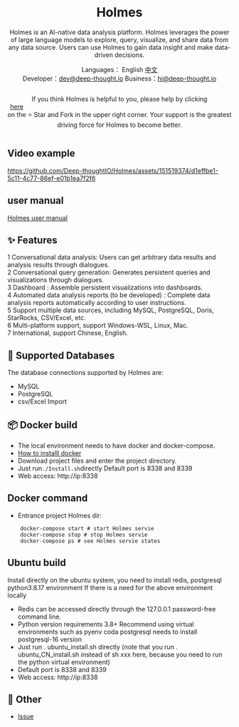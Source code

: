 <h1 align="center">Holmes</h1>

<div align="center">

Holmes is an AI-native data analysis platform. Holmes leverages the power of large language models to explore, query, visualize, and share data from any data source. Users can use Holmes to gain data insight and make data-driven decisions.


</div>

<div align="center">

  Languages： English [中文](README_CN.md)<br>
Developer：dev@deep-thought.io  Business：hi@deep-thought.io

  <div style="display: flex; align-items: center;">

If you think Holmes is helpful to you, please help by clicking <a style="display: flex; align-items: center;margin:0px 6px" target="_blank" href='https://github.com/Deep-thoughtIO/Holmes'>here</a> on the ⭐ Star and Fork in the upper right corner. Your support is the greatest driving force for Holmes to become better.


  </div>
</div>



## Video example

https://github.com/Deep-thoughtIO/Holmes/assets/151519374/d1effbe1-5c11-4c77-86ef-e01b1ea7f2f6


## user manual
[Holmes user manual](client/app/assets/images/en/user_manual_en.md)


## ✨ Features

1 Conversational data analysis: Users can get arbitrary data results and analysis results through dialogues.\
2 Conversational query generation: Generates persistent queries and visualizations through dialogues.\
3 Dashboard : Assemble persistent visualizations into dashboards.\
4 Automated data analysis reports (to be developed) : Complete data analysis reports automatically according to user instructions.\
5 Support multiple data sources, including MySQL, PostgreSQL, Doris, StarRocks, CSV/Excel, etc.\
6 Multi-platform support, support Windows-WSL, Linux, Mac. \
7 International, support Chinese, English.


## 🚀 Supported Databases

The database connections supported by Holmes are:
- MySQL
- PostgreSQL
- csv/Excel Import

## 📦 Docker build

- The local environment needs to have docker and docker-compose. <br>
- [How to installl docker](Docker_install.md)
-  Download project files and enter the project directory.
- Just run``` ./Install.sh ```directly
    Default port is 8338 and 8339
- Web access: http://ip:8338

## Docker command
- Entrance project Holmes dir:
```
    docker-compose start # start Holmes servie
    docker-compose stop # stop Holmes servie
    docker-compose ps # see Holmes servie states
```

## Ubuntu build
Install directly on the ubuntu system, you need to install redis, postgresql python3.8.17 environment
If there is a need for the above environment locally

- Redis can be accessed directly through the 127.0.0.1 password-free command line.
- Python version requirements 3.8+ Recommend using virtual environments such as pyenv coda
postgresql needs to install postgresql-16 version
- Just run . ubuntu_install.sh directly (note that you run . ubuntu_CN_install.sh instead of sh xxx here, because you need to run the python virtual environment)
- Default port is 8338 and 8339
- Web access: http://ip:8338


## 📑 Other

- <a href="https://github.com/Deep-thoughtIO/Holmes/issues">Issue</a>

